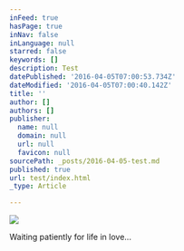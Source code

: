 ```yaml
---
inFeed: true
hasPage: true
inNav: false
inLanguage: null
starred: false
keywords: []
description: Test
datePublished: '2016-04-05T07:00:53.734Z'
dateModified: '2016-04-05T07:00:40.142Z'
title: ''
author: []
authors: []
publisher:
  name: null
  domain: null
  url: null
  favicon: null
sourcePath: _posts/2016-04-05-test.md
published: true
url: test/index.html
_type: Article

---
```

![](https://the-grid-user-content.s3-us-west-2.amazonaws.com/6ebb2e54-9ed5-46b4-8fc2-3f9e9838e7fa.jpg)

Waiting patiently for life in love...